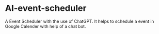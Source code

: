# AI-event-scheduler
A Event Scheduler with the use of ChatGPT.
It helps to schedule a event in Google Calender with help of a chat bot.
